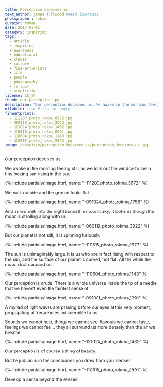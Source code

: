 ```yaml
---
title: Perception deceives us
text_author: james fullwood #need lowercase
photographer: rokma
curator: rokma
date: 2017-07-01
category: inspiring
tags:
  - article
  - inspiring
  - awareness
  - educational
  - clever
  - culture
  - fine-art-prints
  - life
  - people
  - photography
  - reflect
  - simplicity
license: CC_BY
thumb: our-perception.jpg
description: "Our perception deceives us. We awake in the morning feeling still, as we look out the window to see a tiny looking sun rising in the sky. We walk outside and the ground looks flat. And as we walk into the night beneath a moonlit sky, it looks as though the moon is strolling along with us. But our planet is not still, it is spinning furiously. The sun is unimaginably large. It is us who are in fact rising with respect to the sun, and the surface of our planet is curved, not flat. All the while the moon strolls around us. Our perception is crude."
offwhite: true # true or empty
fineartprints:
  - 111207_photo_rokma_6672.jpg
  - 060119_photo_rokma_3922.jpg
  - 121024_photo_rokma_1432.jpg
  - 110515_photo_rokma_0991.jpg
  - 110604_photo_rokma_1143.jpg
  - 110515_photo_rokma_0672.jpg
image: /assets/p/perception-deceives-us/perception-deceives-us.jpg
---
```


Our perception deceives us.

We awake in the morning feeling still, as we look out the window to see a tiny looking sun rising in the sky.


{% include partials/image.html, name: "-111207_photo_rokma_6672" %}

We walk outside and the ground looks flat.

{% include partials/image.html, name: "-091024_photo_rokma_1758" %}

And as we walk into the night beneath a moonlit sky, it looks as though the moon is strolling along with us.


{% include partials/image.html, name: "-060119_photo_rokma_3922" %}

But our planet is not still, it is spinning furiously.


{% include partials/image.html, name: "-110515_photo_rokma_0672" %}

The sun is unimaginably large. It is us who are in fact rising with respect to the sun, and the surface of our planet is curved, not flat. All the while the moon strolls around us.


{% include partials/image.html, name: "-110604_photo_rokma_1143" %}

Our perception is crude. There is a whole universe inside the tip of a needle that we haven’t even the faintest sense of.


{% include partials/image.html, name: "-091001_photo_rokma_1291" %}

A myriad of light waves are passing before our eyes at this very moment, propagating at frequencies indiscernible to us.

Sounds we cannot hear, things we cannot see, flavours we cannot taste, feelings we cannot feel... they all surround us more densely than the air we breathe.


{% include partials/image.html, name: "-121024_photo_rokma_1432" %}

Our perception is of course a thing of beauty.

But be judicious in the conclusions you draw from your senses.


{% include partials/image.html, name: "-110515_photo_rokma_0991" %}

Develop a sense beyond the senses.
